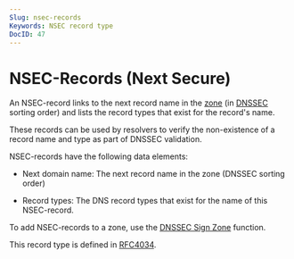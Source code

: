 ```yaml
---
Slug: nsec-records
Keywords: NSEC record type
DocID: 47
---
```

# NSEC-Records (Next Secure)

An NSEC-record links to the next record name in the [zone](df_zones.md) (in [DNSSEC](df_dnssec.md) sorting order) and lists the record types that exist for the record's name.

These records can be used by resolvers to verify the non-existence of a record name and type as part of DNSSEC validation.

NSEC-records have the following data elements:

- Next domain name: The next record name in the zone (DNSSEC sorting order)

- Record types: The DNS record types that exist for the name of this NSEC-record.

To add NSEC-records to a zone, use the [DNSSEC Sign Zone](wd_signzone.md) function.

This record type is defined in [RFC4034](http://www.rfc-editor.org/rfc/rfc4034.txt).
